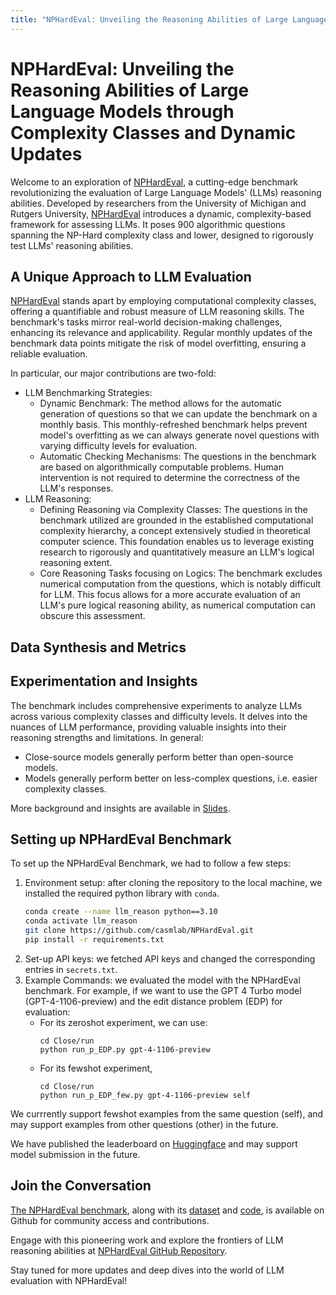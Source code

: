 ```yaml
---
title: "NPHardEval: Unveiling the Reasoning Abilities of Large Language Models through Complexity Classes and Dynamic Updates"
---
```


# NPHardEval: Unveiling the Reasoning Abilities of Large Language Models through Complexity Classes and Dynamic Updates

Welcome to an exploration of [NPHardEval](https://arxiv.org/abs/2312.14890), a cutting-edge benchmark revolutionizing the evaluation of Large Language Models' (LLMs) reasoning abilities. Developed by researchers from the University of Michigan and Rutgers University, [NPHardEval](https://arxiv.org/abs/2312.14890) introduces a dynamic, complexity-based framework for assessing LLMs. It poses 900 algorithmic questions spanning the NP-Hard complexity class and lower, designed to rigorously test LLMs' reasoning abilities.

## A Unique Approach to LLM Evaluation

[NPHardEval](https://arxiv.org/abs/2312.14890) stands apart by employing computational complexity classes, offering a quantifiable and robust measure of LLM reasoning skills. The benchmark's tasks mirror real-world decision-making challenges, enhancing its relevance and applicability. Regular monthly updates of the benchmark data points mitigate the risk of model overfitting, ensuring a reliable evaluation. 

In particular, our major contributions are two-fold:
- LLM Benchmarking Strategies:
    - Dynamic Benchmark: The method allows for the automatic generation of questions so that we can update the benchmark on a monthly basis. This monthly-refreshed benchmark helps prevent model's overfitting as we can always generate novel questions with varying difficulty levels for evaluation. 
    - Automatic Checking Mechanisms: The questions in the benchmark are based on algorithmically computable problems. Human intervention is not required to determine the correctness of the LLM's responses.
- LLM Reasoning:
    - Defining Reasoning via Complexity Classes: The questions in the benchmark utilized are grounded in the established computational complexity hierarchy, a concept extensively studied in theoretical computer science. This foundation enables us to leverage existing research to rigorously and quantitatively measure an LLM's logical reasoning extent.
    - Core Reasoning Tasks focusing on Logics: The benchmark excludes numerical computation from the questions, which is notably difficult for LLM. This focus allows for a more accurate evaluation of an LLM's pure logical reasoning ability, as numerical computation can obscure this assessment.

## Data Synthesis and Metrics



## Experimentation and Insights

The benchmark includes comprehensive experiments to analyze LLMs across various complexity classes and difficulty levels. It delves into the nuances of LLM performance, providing valuable insights into their reasoning strengths and limitations. In general:
- Close-source models generally perform better than open-source models.
- Models generally perform better on less-complex questions, i.e. easier complexity classes.



More background and insights are available in [Slides](https://docs.google.com/presentation/d/1VYBrCw5BqxuCCwlHeVn_UlhFj6zw04uETJzufw6spA8/edit?usp=sharing).

## Setting up NPHardEval Benchmark

To set up the NPHardEval Benchmark, we had to follow a few steps:

1. Environment setup: after cloning the repository to the local machine, we installed the required python library with `conda`. 
   ```bash
   conda create --name llm_reason python==3.10
   conda activate llm_reason
   git clone https://github.com/casmlab/NPHardEval.git
   pip install -r requirements.txt
   ```
2. Set-up API keys: we fetched API keys and changed the corresponding entries in `secrets.txt`.
3. Example Commands: we evaluated the model with the NPHardEval benchmark. For example, if we want to use the GPT 4 Turbo model (GPT-4-1106-preview) and the edit distance problem (EDP) for evaluation: 
    - For its zeroshot experiment, we can use:
      ```
      cd Close/run
      python run_p_EDP.py gpt-4-1106-preview
      ```
    - For its fewshot experiment, 
      ```
      cd Close/run
      python run_p_EDP_few.py gpt-4-1106-preview self
      ```

We currrently support fewshot examples from the same question (self), and may support examples from other questions (other) in the future.

We have published the leaderboard on [Huggingface](https://huggingface.co/spaces/hyfrankl/NPHardEval-leaderboard)  and may support model submission in the future.

## Join the Conversation
[The NPHardEval benchmark](https://huggingface.co/spaces/hyfrankl/NPHardEval-leaderboard), along with its [dataset](https://github.com/casmlab/NPHardEval/releases) and [code](https://github.com/casmlab/NPHardEval), is available on Github for community access and contributions.

Engage with this pioneering work and explore the frontiers of LLM reasoning abilities at [NPHardEval GitHub Repository](https://github.com/casmlab/NPHardEval).

Stay tuned for more updates and deep dives into the world of LLM evaluation with NPHardEval!

